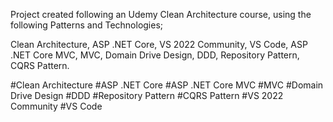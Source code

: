 Project created following an Udemy Clean Architecture course, using the following Patterns and Technologies;

Clean Architecture, ASP .NET Core, VS 2022 Community, VS Code, ASP .NET Core MVC, MVC, Domain Drive Design, DDD, Repository Pattern, CQRS Pattern.

#Clean Architecture 
#ASP .NET Core
#ASP .NET Core MVC
#MVC 
#Domain Drive Design
#DDD
#Repository Pattern
#CQRS Pattern
#VS 2022 Community
#VS Code
